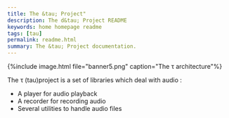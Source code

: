 ```yaml
---
title: The &tau; Project"
description: The d&tau; Project README
keywords: home homepage readme
tags: [tau]
permalink: readme.html
summary: The &tau; Project documentation.
---
```


{%include image.html file="banner5.png" caption="The &tau; architecture"%}

The τ \(tau\)project is a set of libraries which deal with audio :

* A player for audio playback
* A recorder for recording audio
* Several utilities to handle audio files
